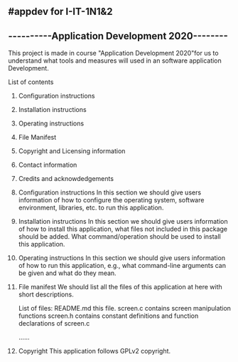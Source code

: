 #appdev for  I-IT-1N1&2
----------------------------------------------
----------Application Development 2020--------
----------------------------------------------
This project is made in course  "Application  Development  2020"for us to understand what tools  and measures will used  in an
software application Development.

List of contents
1. Configuration instructions
2. Installation instructions
3. Operating instructions
4. File Manifest
5. Copyright and Licensing information
6. Contact information
7. Credits and acknowdedgements

1. Configuration instructions
	In this section we should give users information of how to configure
	the operating system, software environment, libraries, etc. to 
	run this application.
2. Installation instructions
	In this section we should give users information of how to install
	this application, what files not included in this package should be
	added. What command/operation should be used to install this 
	application.
3. Operating instructions
	In this section we should give users information of how to run this
	application, e.g., what command-line arguments can be given and 
	what do they mean.

4. File manifest
	We should list all the files of this application at here with short
	descriptions.	

	List of files:
	README.md		this file.
	screen.c		contains screen manipulation functions
	screen.h		contains constant definitions and function declarations of screen.c

    ......
5.  Copyright
	This application follows GPLv2 copyright.















































